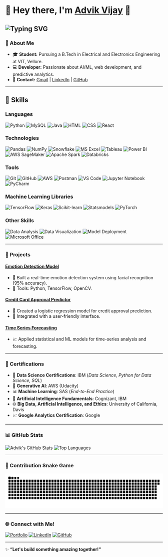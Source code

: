 # 💫 Hey there, I'm [Advik Vijay](https://yourwebsite.com/) 👋 

![Typing SVG](https://readme-typing-svg.demolab.com?font=Fira+Code&size=22&pause=1000&color=38C2FF&width=435&lines=Developer+%7C+Learner+%7C+Student;Passionate+About+AI%2FML+%26+Web!;Welcome+to+My+GitHub+Profile!)
---

### 📖 About Me
- 🎓 **Student:** Pursuing a B.Tech in Electrical and Electronics Engineering at VIT, Vellore.
- 💻 **Developer:** Passionate about AI/ML, web development, and predictive analytics.
- 📧 **Contact:** [Gmail](mailto:advikvijay271@gmail.com) | [LinkedIn](https://www.linkedin.com/in/advik-vijay-929090267/) | [GitHub](https://github.com/AdvikVijay)

---

## 🔧 Skills

### **Languages**
![Python](https://img.shields.io/badge/Python-%233776AB.svg?style=for-the-badge&logo=python&logoColor=white)
![MySQL](https://img.shields.io/badge/MySQL-%234479A1.svg?style=for-the-badge&logo=mysql&logoColor=white)
![Java](https://img.shields.io/badge/Java-%23ED8B00.svg?style=for-the-badge&logo=openjdk&logoColor=white)
![HTML](https://img.shields.io/badge/HTML5-%23E34F26.svg?style=for-the-badge&logo=html5&logoColor=white)
![CSS](https://img.shields.io/badge/CSS3-%231572B6.svg?style=for-the-badge&logo=css3&logoColor=white)
![React](https://img.shields.io/badge/ReactJS-%2320232a.svg?style=for-the-badge&logo=react&logoColor=%2361DAFB)

### **Technologies**
![Pandas](https://img.shields.io/badge/Pandas-%23150458.svg?style=for-the-badge&logo=pandas&logoColor=white)
![NumPy](https://img.shields.io/badge/NumPy-%23013243.svg?style=for-the-badge&logo=numpy&logoColor=white)
![Snowflake](https://img.shields.io/badge/Snowflake-%2300C7C7.svg?style=for-the-badge&logo=snowflake&logoColor=white)
![MS Excel](https://img.shields.io/badge/MS%20Excel-%2300A100.svg?style=for-the-badge&logo=microsoft-excel&logoColor=white)
![Tableau](https://img.shields.io/badge/Tableau-%23E97627.svg?style=for-the-badge&logo=tableau&logoColor=white)
![Power BI](https://img.shields.io/badge/Power%20BI-%23F2C811.svg?style=for-the-badge&logo=powerbi&logoColor=white)
![AWS SageMaker](https://img.shields.io/badge/AWS%20SageMaker-%23FF9900.svg?style=for-the-badge&logo=amazon-aws&logoColor=white)
![Apache Spark](https://img.shields.io/badge/Apache%20Spark-%23E25A1C.svg?style=for-the-badge&logo=apachespark&logoColor=white)
![Databricks](https://img.shields.io/badge/Databricks-%23FF3621.svg?style=for-the-badge&logo=databricks&logoColor=white)

### **Tools**
![Git](https://img.shields.io/badge/Git-%23F05033.svg?style=for-the-badge&logo=git&logoColor=white)
![GitHub](https://img.shields.io/badge/GitHub-%23181717.svg?style=for-the-badge&logo=github&logoColor=white)
![AWS](https://img.shields.io/badge/AWS-%23FF9900.svg?style=for-the-badge&logo=amazon-aws&logoColor=white)
![Postman](https://img.shields.io/badge/Postman-%23FF6C37.svg?style=for-the-badge&logo=postman&logoColor=white)
![VS Code](https://img.shields.io/badge/VS%20Code-%23007ACC.svg?style=for-the-badge&logo=visualstudiocode&logoColor=white)
![Jupyter Notebook](https://img.shields.io/badge/Jupyter-%23F37626.svg?style=for-the-badge&logo=jupyter&logoColor=white)
![PyCharm](https://img.shields.io/badge/PyCharm-%2300CC66.svg?style=for-the-badge&logo=pycharm&logoColor=white)

### **Machine Learning Libraries**
![TensorFlow](https://img.shields.io/badge/TensorFlow-%23FF6F00.svg?style=for-the-badge&logo=tensorflow&logoColor=white)
![Keras](https://img.shields.io/badge/Keras-%23D00000.svg?style=for-the-badge&logo=keras&logoColor=white)
![Scikit-learn](https://img.shields.io/badge/scikit--learn-%23F7931E.svg?style=for-the-badge&logo=scikit-learn&logoColor=white)
![Statsmodels](https://img.shields.io/badge/Statsmodels-%2343853D.svg?style=for-the-badge&logo=python&logoColor=white)
![PyTorch](https://img.shields.io/badge/PyTorch-%23EE4C2C.svg?style=for-the-badge&logo=pytorch&logoColor=white)

### **Other Skills**
![Data Analysis](https://img.shields.io/badge/Data%20Analysis-%231E88E5.svg?style=for-the-badge&logo=databricks&logoColor=white)
![Data Visualization](https://img.shields.io/badge/Data%20Visualization-%23FF6F61.svg?style=for-the-badge&logo=tableau&logoColor=white)
![Model Deployment](https://img.shields.io/badge/Model%20Deployment-%23A6CEE3.svg?style=for-the-badge&logo=python&logoColor=white)
![Microsoft Office](https://img.shields.io/badge/Microsoft%20Office-%23D83B01.svg?style=for-the-badge&logo=microsoftoffice&logoColor=white)

---

### 🚀 Projects
#### [Emotion Detection Model](https://github.com/AdvikVijay/Emotion-Detection)
- 🤖 Built a real-time emotion detection system using facial recognition (95% accuracy).
- 🔧 Tools: Python, TensorFlow, OpenCV.

#### [Credit Card Approval Predictor](https://github.com/AdvikVijay/Credit-Approval)
- 🧮 Created a logistic regression model for credit approval prediction.
- 🚀 Integrated with a user-friendly interface.

#### [Time Series Forecasting](https://github.com/AdvikVijay/Time-Series-Forecasting)
- 📈 Applied statistical and ML models for time-series analysis and forecasting.

---

### 🌟 Certifications
- 🏅 **Data Science Certifications**: IBM (*Data Science, Python for Data Science, SQL*)  
- 🤖 **Generative AI**: AWS (Udacity)
- 📊 **Machine Learning**: SAS (*End-to-End Practice*)   
- 🧠 **Artificial Intelligence Fundamentals**: Cognizant, IBM  
- 🌐 **Big Data, Artificial Intelligence, and Ethics**: University of California, Davis  
- 📈 **Google Analytics Certification**: Google  
---

### 📊 GitHub Stats
![Advik's GitHub Stats](https://github-readme-stats.vercel.app/api?username=AdvikVijay&show_icons=true&theme=radical)
![Top Languages](https://github-readme-stats.vercel.app/api/top-langs/?username=AdvikVijay&layout=compact&theme=radical)

---

### 🐍 Contribution Snake Game
![GitHub Snake Animation](https://github.com/AdvikVijay/AdvikVijay/raw/output/github-snake.svg)

---

### 🌐 Connect with Me!
[![Portfolio](https://img.shields.io/badge/Portfolio-Visit-blue?style=flat-square&logo=Google-Chrome&logoColor=white)](https://yourwebsite.com/)
[![LinkedIn](https://img.shields.io/badge/-LinkedIn-0077B5?style=flat-square&logo=LinkedIn&logoColor=white)](https://www.linkedin.com/in/advik-vijay-929090267/)
[![GitHub](https://img.shields.io/badge/-GitHub-181717?style=flat-square&logo=GitHub&logoColor=white)](https://github.com/AdvikVijay)

---

✨ **“Let's build something amazing together!”**
